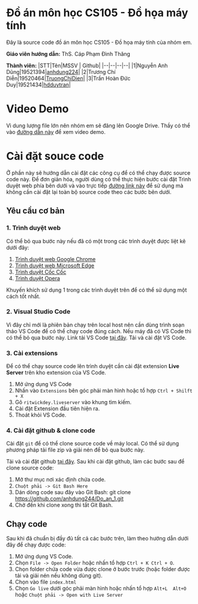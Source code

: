 # Đồ án môn học CS105 - Đồ họa máy tính

Đây là source code đồ án môn học CS105 - Đồ họa máy tính của nhóm em.

**Giáo viên hướng dẫn:**  ThS. Cáp Phạm Đình Thăng

**Thành viên:**
|STT|Tên|MSSV  | Github|
|--|--|--|--|
|1|Nguyễn Anh Dũng|19521394|[anhdung224](https://github.com/anhdung244/)|
|2|Trương Chí Diễn|19520464|[TruongChiDien](https://github.com/TruongChiDien)|
|3|Trần Hoàn Đức Duy|19521434|[hdduytran](https://github.com/hdduytran)|

# Video Demo
Vì dung lượng file lớn nên nhóm em sẽ đăng lên Google Drive. Thầy có thể vào [đường dẫn này](https://drive.google.com/file/d/16f99jdUOA7xFc6Uv-3AzyuEydahmHDKJ/view?usp=sharing) để xem video demo.

# Cài đặt souce code
Ở phần này sẽ hướng dẫn cài đặt các công cụ để có thể chạy được source code này.
Để đơn giản hóa, người dùng có thể thực hiện bước cài đặt Trình duyệt web phía bên dưới và vào trực tiếp [đường link này](https://61c2f876d194b057dd91c04d--silly-galileo-598e4e.netlify.app/#) để sử dụng mà không cần cài đặt lại toàn bộ source code theo các bước bên dưới.


## Yêu cầu cơ bản

### 1. Trình duyệt web
Có thể bỏ qua bước này nếu đã có một trong các trình duyệt được liệt kê dưới đây:
1. [Trình duyệt web Google Chrome](https://www.google.com/intl/vi_vn/chrome/)
2. [Trình duyệt web Microsoft Edge](https://www.microsoft.com/vi-vn/edge?r=1)
3. [Trình duyệt Cốc Cốc](https://coccoc.com/)
4. [Trình duyệt Opera](https://www.opera.com/vi)

Khuyến khích sử dụng 1 trong các trình duyệt trên để có thể sử dụng một cách tốt nhất.

### 2. Visual Studio Code
Vì đây chỉ mới là phiên bản chạy trên local host nên cần dùng trình soạn thảo VS Code để có thể chạy code đúng cách.
Nếu máy đã có VS Code thì có thể bỏ qua bước này.
Link tải VS Code [tại đây](https://code.visualstudio.com/).
Tải và cài đặt VS Code.

### 3. Cài extensions
Để có thể chạy source code lên trình duyệt cần cài đặt extension **Live Server** trên kho extension của VS Code.
1. Mở ứng dụng VS Code
2. Nhấn vào `Extensions` bên góc phải màn hình hoặc tổ hợp `Ctrl + Shilft + X`
3. Gõ `ritwickdey.liveserver` vào khung tìm kiếm.
4. Cài đặt Extension đầu tiên hiện ra.
5. Thoát khỏi VS Code.


### 4. Cài đặt github & clone code
Cài đặt `git` để có thể clone source code về máy local. Có thể sử dụng phương pháp tải file zip và giải nén để bỏ qua bước này.

Tải và cài đặt github [tại đây](https://git-scm.com/downloads).
Sau khi cài đặt github, làm các bước sau để clone source code:
1. Mở thư mục nơi xác định chứa code.
2. `Chuột phải -> Git Bash Here`
3. Dán dòng code sau đây vào Git Bash:
	git clone https://github.com/anhdung244/Do_an_1.git
4. Chờ đến khi clone xong thì tắt Git Bash.

## Chạy code
Sau khi đã chuẩn bị đầy đủ tất cả các bước trên, làm theo hướng dẫn dưới đây để chạy được code:
1. Mở ứng dụng VS Code.
2. Chọn `File -> Open Folder` hoặc nhấn tổ hợp `Ctrl + K Ctrl + O`.
3. Chọn folder chứa code vừa được clone ở bước trước (hoặc folder được tải và giải nén nếu không dùng git).
4. Chọn vào file `index.html`
5. Chọn `Go live` dưới góc phải màn hình hoặc nhấn tổ hợp `Alt+L  Alt+O` hoặc `Chuột phải -> Open with Live Server`

